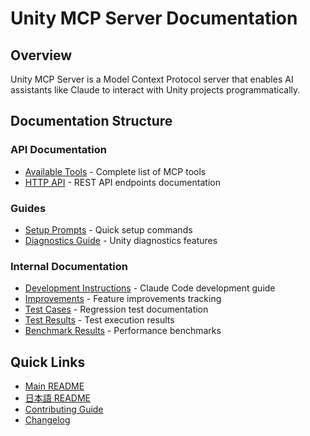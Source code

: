 # Unity MCP Server Documentation

## Overview
Unity MCP Server is a Model Context Protocol server that enables AI assistants like Claude to interact with Unity projects programmatically.

## Documentation Structure

### API Documentation
- [Available Tools](./api/AVAILABLE_TOOLS.md) - Complete list of MCP tools
- [HTTP API](./api/HTTP_API.md) - REST API endpoints documentation

### Guides
- [Setup Prompts](./guides/SETUP_PROMPTS.md) - Quick setup commands
- [Diagnostics Guide](./DIAGNOSTICS.md) - Unity diagnostics features

### Internal Documentation
- [Development Instructions](./internal/CLAUDE.md) - Claude Code development guide
- [Improvements](./internal/IMPROVEMENTS.md) - Feature improvements tracking
- [Test Cases](./internal/REGRESSION_TEST_CASES.md) - Regression test documentation
- [Test Results](./internal/TEST_RESULTS.md) - Test execution results
- [Benchmark Results](./internal/benchmark-results.json) - Performance benchmarks

## Quick Links
- [Main README](../README.md)
- [日本語 README](../README-ja.md)
- [Contributing Guide](../CONTRIBUTING.md)
- [Changelog](../CHANGELOG.md)